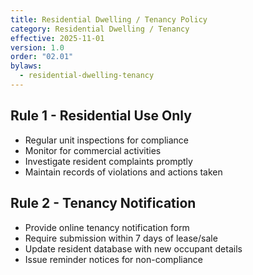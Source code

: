```yaml
---
title: Residential Dwelling / Tenancy Policy
category: Residential Dwelling / Tenancy
effective: 2025-11-01
version: 1.0
order: "02.01"
bylaws:
  - residential-dwelling-tenancy
---
```


## Rule 1 - Residential Use Only

- Regular unit inspections for compliance
- Monitor for commercial activities
- Investigate resident complaints promptly
- Maintain records of violations and actions taken

## Rule 2 - Tenancy Notification

- Provide online tenancy notification form
- Require submission within 7 days of lease/sale
- Update resident database with new occupant details
- Issue reminder notices for non-compliance
